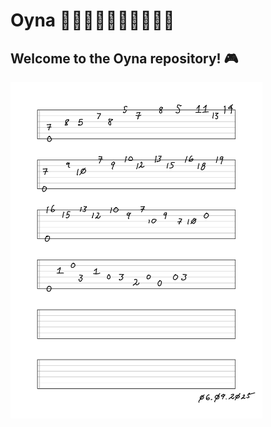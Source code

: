 # Oyna 💃🏻🕺🏻💃🏿🕺🏿💃🕺

## Welcome to the **Oyna** repository! 🎮



<img src="https://github.com/stan-alam/music/blob/develop/theory/guitar/images/Ripple%20-%20page%201.png" width="80%" height="80%">